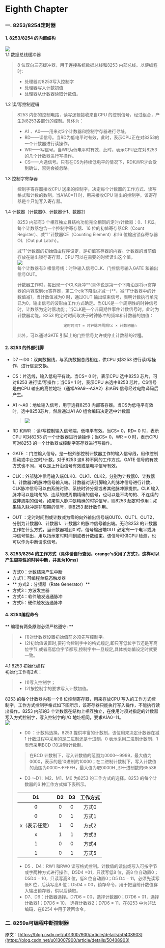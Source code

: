 # Eighth Chapter

### 一. 8253/8254定时器

#### 1. 8253/8254 的内部结构

![](https://img-blog.csdn.net/20151226161454906)  
1.1 数据总线缓冲器

> 8 位双向三态缓冲器，用于连接系统数据总线和8253 内部总线。以便编程时:
>
> * 处理器对8253写入控制字
> * 处理器写入计数初值
> * 处理器从计数器读取计数值。

1.2 读/写控制逻辑

> 8253 内部的控制电路，读写逻辑接收来自CPU 的控制信号，经过组合，产生对8253各部分的控制。具体为：
>
> * A1 、A0——用来对3个计数器和控制字存器进行寻址。
> * RD——读信号。当RD为低电平时有效，此时，表示CPU正在对8253的一个计数器进行读操作。
> * WR——写信号。当WR为低电平时有效，此时，表示CPU正在对8253的几个计数器进行写操作。
> * CS——片选信号。只有在CS为持续低电平的情况下，RD和WR才会受到确认，否则会被忽略。

1.3 控制字寄存器

> 控制字寄存器接收CPU 送来的控制字，决定每个计数器的工作方式、读写格式和计数的数制。当A1A0=11 时，用来接收CPU 输出的控制字。该寄存器是个只能写入寄存器。

1.4 计数器（计数器0、计数器计1、数器2）

> 8253 内部有3 个相互独立且结构功能完全相同的定时/计数器：0、1 和2。每个计数器包含一个控制字寄存器、16 位的初值寄存器CR（Count Register）、减“1”计数器CE（Counting Element）和16 位输出锁存寄存器OL（Out put Latch）。
>
> 减“1”计数器的初始值由程序设定，是初值寄存器的内容。计数器的当前值存放在输出锁存寄存器，CPU 可以在需要的时候读出这个值。  
> ![](https://img-blog.csdn.net/20151226162015115)  
> 每个计数器有3 根信号线：时钟输入信号CLK、门控信号输入GATE 和输出信号OUT。
>
> 计数器工作时，每出现一个CLK脉冲**\(具体说是第一个下降沿是将cr寄存器的内容取到ce寄存器，第二个clk下降沿才减一\)**，减“1”计数器中的计数值减1，当计数值减为0 时，通过OUT 输出结束信号，表明计数执行单元已为0，输出信号的波形由工作方式确定。当CLK是一个周期性的时钟信号时，计数器为定时器功能；当CLK是一个非周期性事件计数信号时，此时为计数器功能。8253 的定时时间取决于时钟脉冲的频率和计数器的初值：
>
> ```
>                      定时时间T = 时钟脉冲周期tc × 计数初值n
> ```
>
> 此外，可以通过GATE 引脚上的门控信号允许或停止计数器的过程。

#### 2. 8253 的外部引脚

* D7 ～D0：双向数据线，与系统数据总线相连，供CPU 对8253 进行读/写操作，进行信息交换。
* CS：片选线，输入低电平有效。当CS= 0 时，表示CPU 选中8253 芯片，可对8253 进行读/写操作；当CS= 1 时，表示CPU 未选中8253 芯片。CS信号是由CPU 输出的高位地址（通常A9A9～A2A2）和AEN 信号经过电路译码后产生。
* A1 ～A0：地址输入信号，用于选择8253 内部寄存器。当CS为低电平有效时，选中8253芯片，然后通过A1 A0 组合编码决定选中计数器

  > ![](https://img-blog.csdn.net/20151226163142674)

* RD 和WR ：读/写控制输入信号端，低电平有效。当CS= 0，RD= 0 时，表示CPU 可对8253 的一个计数器进行读操作；当CS= 0，WR = 0 时，表示CPU 可对8253 的一个计数器或控制字寄存器进行写操作。

* GATE ：门控输入信号。是一根外部控制计数器工作的输入信号线，用作控制启动或中止定时/计数。对于8253 这6 种不同的工作方式，GATE 信号的有效方式也不同，可以是上升沿信号有效或是电平信号有效。
* CLK：外部脉冲信号输入端CLK0、CLK1、CLK2，分别为计数器0、计数器1、计数器2的脉冲信号输入端。计数器对该引脚输入的脉冲信号进行计数，CLK脉冲信号可以由系统时钟、系统时钟分频或者其他脉冲源提供。CLK 输入脉冲可以是均匀的、连续的或周期精确的信号，也可以是不均匀的、不连续的或非周期的信号。如果输入脉冲是精确的时钟信号，则8253 起定时作用；如果输入脉冲是非周期的信号，则8253 起计数作用。
* OUT ：定时时间到或计数减为零的向外输出信号端OUT0、OUT1、OUT2，分别为计数器0、计数器1、计数器2 的脉冲信号输出端。无论8253 的计数器工作在什么方式，当计数器减到0 时，信号输出端OUT 必定有一个电平或脉冲信号输出，用以指示定时时间到或者计数结束。该信号可供CPU 检测，也可以作为中断请求信号。

#### 3. 8253/8254 的工作方式（具体请自行查阅，orange's采用了方式2，这样可以产生周期性的时钟中断，并且为10ms）

* 方式0：计数结束产生中断
* 方式1：可编程单稳态触发器
* ** 方式2：分频器（Rate Generator）**
* 方式3：方波发生器
* 方式4：软件触发选通脉冲
* 方式5：硬件触发选通脉冲

#### 4. 8253编程命令

** 编程有两条原则必须严格遵守: **

> * \(1\)对计数器设置初始值前必须先写控制字。
> * \(2\)初始值设置时,要符合控制字中的格式规定,即只写低位字节还是写高位字节,或者高低位字节都写,控制字中一旦规定,具体初始值设定时就要一致。

4.1 8253 初始化编程  
初始化工作有2点：

> * \(1\)写入控制字；
> * \(2\)按控制字的要求写入计数初值。

8253 的每个计数器内有一个8 位控制寄存器，用来存放CPU 写入的工作方式控制字，工作方式控制字格式如下图所示，该寄存器只能执行写入操作，不能执行读出操作。8253 内部的3 个计数器在结构上相互独立，在使用时须对指定的计数器写入方式控制字，写入控制字的I/O 地址相同，要求A1A0=11。  
![](https://img-blog.csdn.net/20151226171525319)

> * D0 ：计数码选择。8253 提供丰富的计数制，该位用来决定计数器在减1 计数过程中采用的是二进制还是十进制，0 表示采用二进制计数制，1 表示采用BCD \(10进制\)计数制。
>
> > 在BCD 计数制下，写入计数值的范围为0000～9999，最大值为0000，表示的是10进制的10000；在二进制计数制下，写入计数值的范围为0000～FFFFH，最大值为取0000H ,即十进制数的65536
>
> * D3 ～D1：M2、M1、M0 为8253 的工作方式的选择。8253 的每个计数器的6 种工作方式如下表所示。
>
> | D1 | D2 | D3 | 工作方式 |
> | :---: | :---: | :---: | :---: |
> | 0 | 0 | 0 | 方式0 |
> | 0 | 0 | 1 | 方式1 |
> | x（表示任意） | 1 | 0 | 方式2 |
> | x | 1 | 1 | 方式3 |
> | 1 | 0 | 0 | 方式4 |
> | 1 | 0 | 1 | 方式5 |
>
> * D5 、D4：RW1 和RW0 读写格式控制。计数值的读出或写入可按字节或字两种方式进行操作。D5D4 =01，只读写低8 位，高8 位自动置0；D5D4 = 10，只读写高8 位，低8 位自动置0；D5 D4 = 11，必须先读写低8 位，后读写高8 位；D5D4 = 00，锁存命令，用于把当前计数值存入输出锁存器，供以后读取。
> * D7、D6：计数器选择。D7D6 = 00，选择计数器0；D7D6 = 01，选择计数器1；D7D6 = 10， 
>   选择计数器2；D7D6 = 11，在8253 中为非法编码，在8254 中用于读回命令。

### 二. 8259a可编程中断控制器

原文：[https://blog.csdn.net/u013007900/article/details/50408903](https://blog.csdn.net/u013007900/article/details/50408903)

